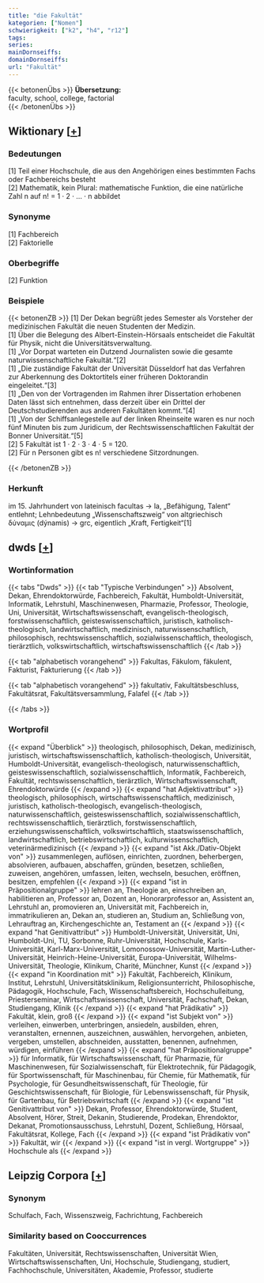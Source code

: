```yaml
---
title: "die Fakultät"
kategorien: ["Nomen"]
schwierigkeit: ["k2", "h4", "r12"]
tags:
series:
mainDornseiffs:
domainDornseiffs:
url: "Fakultät"
---
```


{{< betonenÜbs >}}
**Übersetzung:**  
faculty, school, college, factorial  
{{< /betonenÜbs >}}

## Wiktionary [[+](https://de.wiktionary.org/wiki/Fakultät)]

### Bedeutungen
[1] Teil einer Hochschule, die aus den Angehörigen eines bestimmten Fachs oder Fachbereichs besteht  
[2] Mathematik, kein Plural: mathematische Funktion, die eine natürliche Zahl n auf n! = 1 · 2 · … · n abbildet  

### Synonyme
[1] Fachbereich  
[2] Faktorielle  

### Oberbegriffe
[2] Funktion  

### Beispiele
{{< betonenZB >}}
[1] Der Dekan begrüßt jedes Semester als Vorsteher der medizinischen Fakultät die neuen Studenten der Medizin.  
[1] Über die Belegung des Albert-Einstein-Hörsaals entscheidet die Fakultät für Physik, nicht die Universitätsverwaltung.  
[1] „Vor Dorpat warteten ein Dutzend Journalisten sowie die gesamte naturwissenschaftliche Fakultät.“[2]  
[1] „Die zuständige Fakultät der Universität Düsseldorf hat das Verfahren zur Aberkennung des Doktortitels einer früheren Doktorandin eingeleitet.“[3]  
[1] „Den von der Vortragenden im Rahmen ihrer Dissertation erhobenen Daten lässt sich entnehmen, dass derzeit über ein Drittel der Deutschstudierenden aus anderen Fakultäten kommt.“[4]  
[1] „Von der Schiffsanlegestelle auf der linken Rheinseite waren es nur noch fünf Minuten bis zum Juridicum, der Rechtswissenschaftlichen Fakultät der Bonner Universität.“[5]  
[2] 5 Fakultät ist 1 · 2 · 3 · 4 · 5 = 120.  
[2] Für n Personen gibt es n! verschiedene Sitzordnungen.  

{{< /betonenZB >}}
### Herkunft
im 15. Jahrhundert von lateinisch facultas → la, „Befähigung, Talent“ entlehnt; Lehnbedeutung „Wissenschaftszweig“ von altgriechisch δύναμις (dýnamis) → grc, eigentlich „Kraft, Fertigkeit“[1]  



## dwds [[+](https://www.dwds.de/wb/Fakultät)]

### Wortinformation
{{< tabs "Dwds" >}}
{{< tab "Typische Verbindungen" >}}
Absolvent, Dekan, Ehrendoktorwürde, Fachbereich, Fakultät, Humboldt-Universität, Informatik, Lehrstuhl, Maschinenwesen, Pharmazie, Professor, Theologie, Uni, Universität, Wirtschaftswissenschaft, evangelisch-theologisch, forstwissenschaftlich, geisteswissenschaftlich, juristisch, katholisch-theologisch, landwirtschaftlich, medizinisch, naturwissenschaftlich, philosophisch, rechtswissenschaftlich, sozialwissenschaftlich, theologisch, tierärztlich, volkswirtschaftlich, wirtschaftswissenschaftlich
{{< /tab >}}

{{< tab "alphabetisch vorangehend" >}}
Fakultas, Fäkulom, fäkulent, Fakturist, Fakturierung
{{< /tab >}}

{{< tab "alphabetisch vorangehend" >}}
fakultativ, Fakultätsbeschluss, Fakultätsrat, Fakultätsversammlung, Falafel
{{< /tab >}}

{{< /tabs >}}

### Wortprofil
{{< expand "Überblick" >}} theologisch, philosophisch, Dekan, medizinisch, juristisch, wirtschaftswissenschaftlich, katholisch-theologisch, Universität, Humboldt-Universität, evangelisch-theologisch, naturwissenschaftlich, geisteswissenschaftlich, sozialwissenschaftlich, Informatik, Fachbereich, Fakultät, rechtswissenschaftlich, tierärztlich, Wirtschaftswissenschaft, Ehrendoktorwürde {{< /expand >}}
{{< expand "hat Adjektivattribut" >}} theologisch, philosophisch, wirtschaftswissenschaftlich, medizinisch, juristisch, katholisch-theologisch, evangelisch-theologisch, naturwissenschaftlich, geisteswissenschaftlich, sozialwissenschaftlich, rechtswissenschaftlich, tierärztlich, forstwissenschaftlich, erziehungswissenschaftlich, volkswirtschaftlich, staatswissenschaftlich, landwirtschaftlich, betriebswirtschaftlich, kulturwissenschaftlich, veterinärmedizinisch {{< /expand >}}
{{< expand "ist Akk./Dativ-Objekt von" >}} zusammenlegen, auflösen, einrichten, zuordnen, beherbergen, absolvieren, aufbauen, abschaffen, gründen, besetzen, schließen, zuweisen, angehören, umfassen, leiten, wechseln, besuchen, eröffnen, besitzen, empfehlen {{< /expand >}}
{{< expand "ist in Präpositionalgruppe" >}} lehren an, Theologie an, einschreiben an, habilitieren an, Professor an, Dozent an, Honorarprofessor an, Assistent an, Lehrstuhl an, promovieren an, Universität mit, Fachbereich in, immatrikulieren an, Dekan an, studieren an, Studium an, Schließung von, Lehrauftrag an, Kirchengeschichte an, Testament an {{< /expand >}}
{{< expand "hat Genitivattribut" >}} Humboldt-Universität, Universität, Uni, Humboldt-Uni, TU, Sorbonne, Ruhr-Universität, Hochschule, Karls-Universität, Karl-Marx-Universität, Lomonossow-Universität, Martin-Luther-Universität, Heinrich-Heine-Universität, Europa-Universität, Wilhelms-Universität, Theologie, Klinikum, Charité, Münchner, Kunst {{< /expand >}}
{{< expand "in Koordination mit" >}} Fakultät, Fachbereich, Klinikum, Institut, Lehrstuhl, Universitätsklinikum, Religionsunterricht, Philosophische, Pädagogik, Hochschule, Fach, Wissenschaftsbereich, Hochschulleitung, Priesterseminar, Wirtschaftswissenschaft, Universität, Fachschaft, Dekan, Studiengang, Klinik {{< /expand >}}
{{< expand "hat Prädikativ" >}} Fakultät, klein, groß {{< /expand >}}
{{< expand "ist Subjekt von" >}} verleihen, einwerben, unterbringen, ansiedeln, ausbilden, ehren, veranstalten, ernennen, auszeichnen, auswählen, hervorgehen, anbieten, vergeben, umstellen, abschneiden, ausstatten, benennen, aufnehmen, würdigen, einführen {{< /expand >}}
{{< expand "hat Präpositionalgruppe" >}} für Informatik, für Wirtschaftswissenschaft, für Pharmazie, für Maschinenwesen, für Sozialwissenschaft, für Elektrotechnik, für Pädagogik, für Sportwissenschaft, für Maschinenbau, für Chemie, für Mathematik, für Psychologie, für Gesundheitswissenschaft, für Theologie, für Geschichtswissenschaft, für Biologie, für Lebenswissenschaft, für Physik, für Gartenbau, für Betriebswirtschaft {{< /expand >}}
{{< expand "ist Genitivattribut von" >}} Dekan, Professor, Ehrendoktorwürde, Student, Absolvent, Hörer, Streit, Dekanin, Studierende, Prodekan, Ehrendoktor, Dekanat, Promotionsausschuss, Lehrstuhl, Dozent, Schließung, Hörsaal, Fakultätsrat, Kollege, Fach {{< /expand >}}
{{< expand "ist Prädikativ von" >}} Fakultät, wir {{< /expand >}}
{{< expand "ist in vergl. Wortgruppe" >}} Hochschule als {{< /expand >}}

## Leipzig Corpora [[+](https://corpora.uni-leipzig.de/en/res?word=Fakultät&corpusId=deu_newscrawl-public_2018)]


### Synonym
Schulfach, Fach, Wissenszweig, Fachrichtung, Fachbereich


### Similarity based on Cooccurrences
Fakultäten, Universität, Rechtswissenschaften, Universität Wien, Wirtschaftswissenschaften, Uni, Hochschule, Studiengang, studiert, Fachhochschule, Universitäten, Akademie, Professor, studierte


